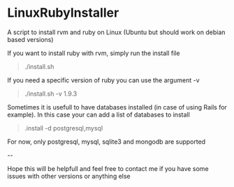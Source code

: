 LinuxRubyInstaller
==================

A script to install rvm and ruby on Linux (Ubuntu but should work on debian based versions)

If you want to install ruby with rvm, simply run the install file
  > ./install.sh

If you need a specific version of ruby you can use the argument -v
  > ./install.sh -v 1.9.3

Sometimes it is usefull to have databases installed (in case of using Rails for example). In this case your can add a list of databases to install
  > .install -d postgresql,mysql

For now, only postgresql, mysql, sqlite3 and mongodb are supported

--

Hope this will be helpfull and feel free to contact me if you have some issues with other versions or anything else